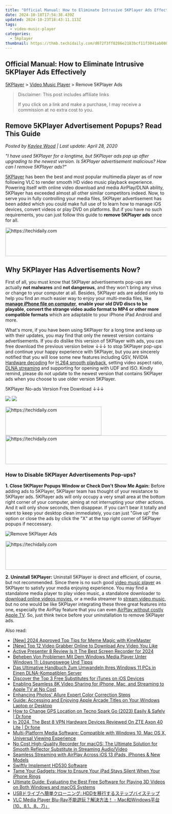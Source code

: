 ```yaml
---
title: "Official Manual: How to Eliminate Intrusive 5KPlayer Ads Effectively"
date: 2024-10-18T17:54:38.439Z
updated: 2024-10-23T18:43:11.113Z
tags:
  - video-music-player
categories:
  - 5kplayer
thumbnail: https://thmb.techidaily.com/d072f3ff8286e2183bcf11f3041ab0808200f5d6d9c5020bae5284cc57e5741b.jpg
---
```


## Official Manual: How to Eliminate Intrusive 5KPlayer Ads Effectively

[5KPlayer](https://tools.techidaily.com/5kplayer/products/) \> [Video Music Player](https://tools.techidaily.com/5kplayer/video-music-player/) \> Remove 5KPlayer Ads

>  Disclaimer: This post includes affiliate links
>
>  If you click on a link and make a purchase, I may receive a commission at no extra cost to you.
>

## Remove 5KPlayer Advertisement Popups? Read This Guide

 _Posted by [Kaylee Wood](https://www.quora.com/profile/Amanda-Hu-21) | Last update: April 28, 2020_

_"I have used 5KPlayer for a longtime, but 5KPlayer ads pop up after upgrading to the newest version. Is 5KPlayer advertisement malicious? How can I remove 5KPlayer ads?"_ 

[5KPlayer](https://tools.techidaily.com/5kplayer/products/) has been the best and most popular multimedia player as of now following VLC to render smooth HD video music playback experience. Powering itself with online video download and media AirPlay/DLNA ability, 5KPlayer has exceeded almost all other similar competitors indeed. Now, to serve you in fully controlling your media files, 5KPlayer advertisement has been added which you could make full use of to learn how to manage iOS devices, convert videos or play DVD on platforms. But if you have no such requirements, you can just follow this guide to **remove 5KPlayer ads** once for all.

<!-- affiliate ads begin -->
<a href="https://ephamedtechinc.pxf.io/c/5597632/2137222/26400" target="_top" id="2137222">
  <img src="//a.impactradius-go.com/display-ad/26400-2137222" border="0" alt="https://techidaily.com" width="728" height="90"/>
</a>
<img height="0" width="0" src="https://ephamedtechinc.pxf.io/i/5597632/2137222/26400" style="position:absolute;visibility:hidden;" border="0" />
<!-- affiliate ads end -->

## Why 5KPlayer Has Advertisements Now?

First of all, you must know that 5KPlayer advertisements pop-ups are actually **not malwares** and **not dangerous**, and they won't bring any virus or change to your computer at all. Besides, 5KPlayer ads are added only to help you find an much easier way to enjoy your multi-media files, like [**manage iPhone file on computer**](https://tools.techidaily.com/5kplayer/iphone-manager/), **enable your old DVD discs to be playable**, **convert the strange video audio format to MP4 or other more compatible formats** which are adaptable to your iPhone iPad Android and more. 

What's more, if you have been using 5KPlayer for a long time and keep up with their updates, you may find that only the newest version contains advertisements. If you do dislike this version of 5KPlayer with ads, you can free download the previous version below ↓↓↓ to stop 5KPlayer pop-ups and continue your happy experience with 5KPlayer, but you are sincerely notified that you will lose some new features including QSV, NVIDIA [Hardware decoding](https://tools.techidaily.com/5kplayer/video-music-player/) for [H.264 smooth playback](https://tools.techidaily.com/5kplayer/video-music-player/), setting video aspect ratio, [DLNA streaming](https://tools.techidaily.com/5kplayer/dlna/) and supporting for opening with UDF and ISO. Kindly remind, please do not update to the newest version that contains 5KPlayer ads when you choose to use older version 5KPlayer.

5KPlayer No-ads Version Free Download ↓↓↓

[![](https://www.5kplayer.com/video-music-player/../button/freedownwhitewin.png)](https://www.5kplayer.com/download/old/5kplayer-4-6.exe) [![](https://www.5kplayer.com/video-music-player/../button/freedownbackmac.png)](https://mac.filehorse.com/download-5kplayer/) 

<!-- affiliate ads begin -->
<a href="https://aligracehair.sjv.io/c/5597632/2080342/19272" target="_top" id="2080342">
  <img src="//a.impactradius-go.com/display-ad/19272-2080342" border="0" alt="https://techidaily.com" width="300" height="90"/>
</a>
<img height="0" width="0" src="https://aligracehair.sjv.io/i/5597632/2080342/19272" style="position:absolute;visibility:hidden;" border="0" />
<!-- affiliate ads end -->

<!-- affiliate ads begin -->
<a href="https://aligracehair.sjv.io/c/5597632/2027181/19272" target="_top" id="2027181">
  <img src="//a.impactradius-go.com/display-ad/19272-2027181" border="0" alt="https://techidaily.com" width="728" height="90"/>
</a>
<img height="0" width="0" src="https://aligracehair.sjv.io/i/5597632/2027181/19272" style="position:absolute;visibility:hidden;" border="0" />
<!-- affiliate ads end -->

### How to Disable 5KPlayer Advertisements Pop-ups?

**1\. Close 5KPlayer Popups Window or Check Don't Show Me Again:** Before adding ads to 5KPlayer, 5KPlayer team has thought of your resistance to 5KPlayer ads. 5KPlayer ads will only occupy a very small area at the bottom right corner of your computer, aiming at not interrupting your other actions. And it will only show seconds, then disappear. If you can't bear it totally and want to keep your desktop clean immediately, you can just "Give up" the option or close the ads by click the "X" at the top right corner of 5KPlayer popups if neccessary.

![Remove 5KPlayer Ads](https://www.5kplayer.com/video-music-player/img/5kplayer-ads.jpg) 

<!-- affiliate ads begin -->
<a href="https://appsumo.8odi.net/c/5597632/2151855/7443" target="_top" id="2151855">
  <img src="//a.impactradius-go.com/display-ad/7443-2151855" border="0" alt="https://techidaily.com" width="728" height="90"/>
</a>
<img height="0" width="0" src="https://appsumo.8odi.net/i/5597632/2151855/7443" style="position:absolute;visibility:hidden;" border="0" />
<!-- affiliate ads end -->

**2\. Uninstall 5KPlayer:** Uninstall 5KPlayer is direct and efficient, of course, but not recommended. Since there is no such good [video music player](https://tools.techidaily.com/5kplayer/video-music-player/) as 5KPlayer to satisfy your media enjoying experience. You may find a standalone media player to play video music, a standalone downloader to [download online videos movies](https://tools.techidaily.com/5kplayer/youtube-download/), or a media streamer to [stream video music](https://tools.techidaily.com/5kplayer/airplay/), but no one would be like 5KPlayer integrating these three great features into one, especially the AirPlay feature that you can even [AirPlay without costly Apple TV](https://tools.techidaily.com/5kplayer/airplay/). So, just think twice before your uninstallation to remove 5KPlayer ads.

<ins class="adsbygoogle"
     style="display:block"
     data-ad-format="autorelaxed"
     data-ad-client="ca-pub-7571918770474297"
     data-ad-slot="1223367746"></ins>

<ins class="adsbygoogle"
     style="display:block"
     data-ad-client="ca-pub-7571918770474297"
     data-ad-slot="8358498916"
     data-ad-format="auto"
     data-full-width-responsive="true"></ins>

<span class="atpl-alsoreadstyle">Also read:</span>
<div><ul>
<li><a href="https://article-files.techidaily.com/new-2024-approved-top-tips-for-meme-magic-with-kinemaster/"><u>[New] 2024 Approved Top Tips for Meme Magic with KineMaster</u></a></li>
<li><a href="https://youtube-web.techidaily.com/op-12-video-grabber-online-to-download-any-video-you-like/"><u>[New] Top 12 Video Grabber Online to Download Any Video You Like</u></a></li>
<li><a href="https://visual-screen-recording.techidaily.com/active-presenter-8-review-is-it-the-best-screen-recorder-for-2024/"><u>Active Presenter 8 Review Is It The Best Screen Recorder for 2024</u></a></li>
<li><a href="https://media-tips.techidaily.com/beheben-von-problemen-mit-dem-windows-media-player-unter-windows-11-losungswege-und-tipps/"><u>Beheben Von Problemen Mit Dem Windows Media Player Unter Windows 11: Lösungswege Und Tipps</u></a></li>
<li><a href="https://media-tips.techidaily.com/das-ultimative-handbuch-zum-umwandeln-ihres-windows-11-pcs-in-einen-dlna-kompatiblen-server/"><u>Das Ultimative Handbuch Zum Umwandeln Ihres Windows 11 PCs in Einen DLNA-Kompatiblen Server</u></a></li>
<li><a href="https://fox-sure.techidaily.com/discover-the-top-3-free-substitutes-for-itunes-on-ios-devices/"><u>Discover the Top 3 Free Substitutes for iTunes on iOS Devices</u></a></li>
<li><a href="https://media-tips.techidaily.com/enabling-seamless-8k-video-sharing-for-iphone-mac-and-streaming-to-apple-tv-at-no-cost/"><u>Enabling Seamless 8K Video Sharing for iPhone, Mac, and Streaming to Apple TV at No Cost</u></a></li>
<li><a href="https://extra-tips.techidaily.com/enhancing-photos-allure-expert-color-correction-steps/"><u>Enhancing Photos' Allure Expert Color Correction Steps</u></a></li>
<li><a href="https://media-tips.techidaily.com/guide-accessing-and-enjoying-apple-arcade-titles-on-your-windows-laptop-or-desktop/"><u>Guide: Accessing and Enjoying Apple Arcade Titles on Your Windows Laptop or Desktop</u></a></li>
<li><a href="https://location-social.techidaily.com/how-to-change-gps-location-on-tecno-spark-go-2023-easily-and-safely-drfone-by-drfone-virtual-android/"><u>How to Change GPS Location on Tecno Spark Go (2023) Easily & Safely | Dr.fone</u></a></li>
<li><a href="https://phone-solutions.techidaily.com/in-2024-the-best-8-vpn-hardware-devices-reviewed-on-zte-axon-40-lite-drfone-by-drfone-virtual-android/"><u>In 2024, The Best 8 VPN Hardware Devices Reviewed On ZTE Axon 40 Lite | Dr.fone</u></a></li>
<li><a href="https://media-tips.techidaily.com/multi-platform-media-software-compatible-with-windows-10-mac-os-x-universal-viewing-experience/"><u>Multi-Platform Media Software: Compatible with Windows 10, Mac OS X, Universal Viewing Experience</u></a></li>
<li><a href="https://media-tips.techidaily.com/no-cost-high-quality-recorder-for-macos-the-ultimate-solution-for-smooth-reflector-substitute-in-streaming-audiovideo/"><u>No Cost High-Quality Recorder for macOS: The Ultimate Solution for Smooth Reflector Substitute in Streaming Audio/Video</u></a></li>
<li><a href="https://media-tips.techidaily.com/seamless-streaming-with-airplay-across-ios-13-ipads-iphones-and-new-models/"><u>Seamless Streaming with AirPlay Across iOS 13 iPads, iPhones & New Models</u></a></li>
<li><a href="https://driver-install.techidaily.com/swiftly-implement-hd530-software/"><u>Swiftly Implement HD530 Software</u></a></li>
<li><a href="https://fox-that.techidaily.com/tame-your-gadgets-how-to-ensure-your-ipad-stays-silent-when-your-iphone-rings/"><u>Tame Your Gadgets: How to Ensure Your iPad Stays Silent When Your iPhone Rings</u></a></li>
<li><a href="https://media-tips.techidaily.com/ultimate-guide-evaluating-the-best-free-software-for-playing-3d-videos-on-both-windows-and-macos-systems/"><u>Ultimate Guide: Evaluating the Best Free Software for Playing 3D Videos on Both Windows and macOS Systems</u></a></li>
<li><a href="https://win-excellent.techidaily.com/usb-hdd/"><u>USBドライブへ簡単クローニング: HDDを移行するステップバイステップ</u></a></li>
<li><a href="https://media-tips.techidaily.com/vlc-media-player-blu-ray-macwindows108187/"><u>VLC Media Player Blu-Ray不能遊玩？解決方法！ - Mac和Windows平台(10、8.1、8、7)」</u></a></li>
</ul></div>

